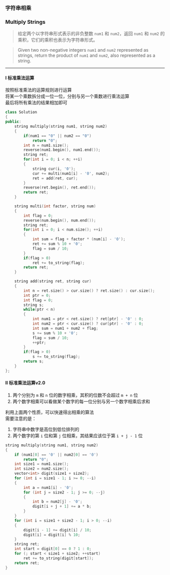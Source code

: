 ### 字符串相乘
### Multiply Strings

> 给定两个以字符串形式表示的非负整数 `num1` 和 `num2`，返回 `num1` 和 `num2` 的乘积，它们的乘积也表示为字符串形式。  

> Given two non-negative integers `num1` and `num2` represented as strings, return the product of `num1` and `num2`, also represented as a string.  

----------

#### I 标准乘法运算

按照标准乘法的运算规则进行运算  
将某一个乘数拆分成一位一位，分别与另一个乘数进行乘法运算  
最后将所有乘法的结果相加即可  

```cpp
class Solution 
{
public:
    string multiply(string num1, string num2) 
    {
        if(num1 == "0" || num2 == "0")
            return "0";
        int n = num1.size();
        reverse(num1.begin(), num1.end());
        string ret;
        for(int i = 0; i < n; ++i)
        {
            string cur(i, '0');
            cur += multi(num1[i] - '0', num2);
            ret = add(ret, cur);
        }
        reverse(ret.begin(), ret.end());
        return ret;
    }

    string multi(int factor, string num)
    {
        int flag = 0;
        reverse(num.begin(), num.end());
        string ret;
        for(int i = 0; i < num.size(); ++i)
        {
            int sum = flag + factor * (num[i] - '0');
            ret += sum % 10 + '0';
            flag = sum / 10;
        }
        if(flag > 0)
            ret += to_string(flag);
        return ret;
    }

    string add(string ret, string cur)
    {
        int n = ret.size() > cur.size() ? ret.size() : cur.size();
        int ptr = 0;
        int flag = 0;
        string s;
        while(ptr < n)
        {
            int num1 = ptr < ret.size() ? ret[ptr] - '0' : 0;
            int num2 = ptr < cur.size() ? cur[ptr] - '0' : 0;
            int sum = num1 + num2 + flag;
            s += sum % 10 + '0';
            flag = sum / 10;
            ++ptr;
        }
        if(flag > 0)
            s += to_string(flag);
        return s;
    }
};
```
#### II 标准乘法运算v2.0

1. 两个分别为 `m` 和 `n` 位的数字相乘，其积的位数不会超过 `m + n` 位  
2. 两个数字相乘可以看做某个数字的每一位分别与另一个数字相乘后求和  

利用上面两个性质，可以快速得出相乘的算法  
需要注意的是：  
1. 字符串中数字是高位到低位排列的  
2. 两个数字的第 `i` 位和第 `j` 位相乘，其结果应该位于第 `i + j - 1` 位  

```cpp
string multiply(string num1, string num2)
{
    if (num1[0] == '0' || num2[0] == '0')
        return "0";
    int size1 = num1.size();
    int size2 = num2.size();
    vector<int> digit(size1 + size2);
    for (int i = size1 - 1; i >= 0; --i)
    {
        int a = num1[i] - '0';
        for (int j = size2 - 1; j >= 0; --j)
        {
            int b = num2[j] - '0';
            digit[i + j + 1] += a * b;
        }
    }
    for (int i = size1 + size2 - 1; i > 0; --i)
    {
        digit[i - 1] += digit[i] / 10;
        digit[i] = digit[i] % 10;
    }
    string ret;
    int start = digit[0] == 0 ? 1 : 0;
    for (; start < size1 + size2; ++start)
        ret += to_string(digit[start]);
    return ret;
}
```
